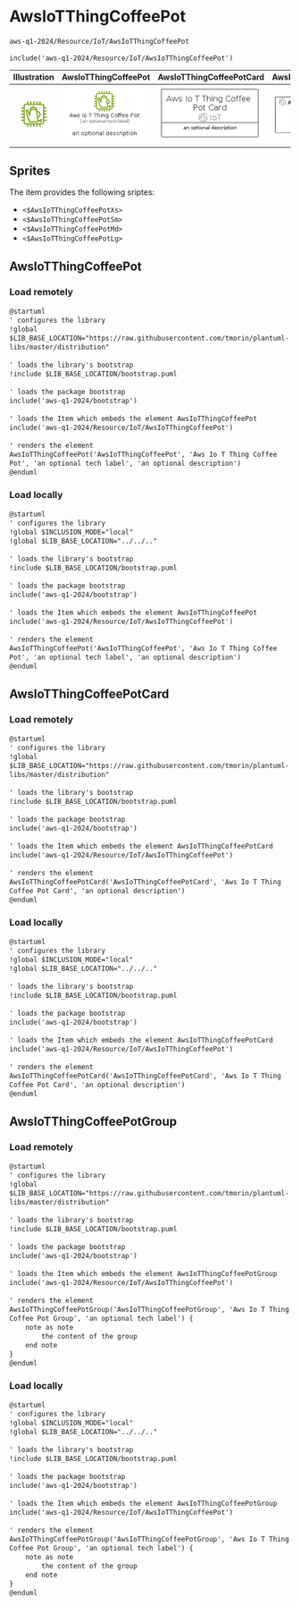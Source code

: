 # AwsIoTThingCoffeePot


```text
aws-q1-2024/Resource/IoT/AwsIoTThingCoffeePot
```

```text
include('aws-q1-2024/Resource/IoT/AwsIoTThingCoffeePot')
```



| Illustration | AwsIoTThingCoffeePot | AwsIoTThingCoffeePotCard | AwsIoTThingCoffeePotGroup |
| :---: | :---: | :---: | :---: |
| ![illustration for Illustration](../../../aws-q1-2024/Resource/IoT/AwsIoTThingCoffeePot.png) | ![illustration for AwsIoTThingCoffeePot](../../../aws-q1-2024/Resource/IoT/AwsIoTThingCoffeePot.Local.png) | ![illustration for AwsIoTThingCoffeePotCard](../../../aws-q1-2024/Resource/IoT/AwsIoTThingCoffeePotCard.Local.png) | ![illustration for AwsIoTThingCoffeePotGroup](../../../aws-q1-2024/Resource/IoT/AwsIoTThingCoffeePotGroup.Local.png) |



## Sprites
The item provides the following sriptes:

- `<$AwsIoTThingCoffeePotXs>`
- `<$AwsIoTThingCoffeePotSm>`
- `<$AwsIoTThingCoffeePotMd>`
- `<$AwsIoTThingCoffeePotLg>`





## AwsIoTThingCoffeePot

### Load remotely
```plantuml
@startuml
' configures the library
!global $LIB_BASE_LOCATION="https://raw.githubusercontent.com/tmorin/plantuml-libs/master/distribution"

' loads the library's bootstrap
!include $LIB_BASE_LOCATION/bootstrap.puml

' loads the package bootstrap
include('aws-q1-2024/bootstrap')

' loads the Item which embeds the element AwsIoTThingCoffeePot
include('aws-q1-2024/Resource/IoT/AwsIoTThingCoffeePot')

' renders the element
AwsIoTThingCoffeePot('AwsIoTThingCoffeePot', 'Aws Io T Thing Coffee Pot', 'an optional tech label', 'an optional description')
@enduml
```

### Load locally
```plantuml
@startuml
' configures the library
!global $INCLUSION_MODE="local"
!global $LIB_BASE_LOCATION="../../.."

' loads the library's bootstrap
!include $LIB_BASE_LOCATION/bootstrap.puml

' loads the package bootstrap
include('aws-q1-2024/bootstrap')

' loads the Item which embeds the element AwsIoTThingCoffeePot
include('aws-q1-2024/Resource/IoT/AwsIoTThingCoffeePot')

' renders the element
AwsIoTThingCoffeePot('AwsIoTThingCoffeePot', 'Aws Io T Thing Coffee Pot', 'an optional tech label', 'an optional description')
@enduml
```

## AwsIoTThingCoffeePotCard

### Load remotely
```plantuml
@startuml
' configures the library
!global $LIB_BASE_LOCATION="https://raw.githubusercontent.com/tmorin/plantuml-libs/master/distribution"

' loads the library's bootstrap
!include $LIB_BASE_LOCATION/bootstrap.puml

' loads the package bootstrap
include('aws-q1-2024/bootstrap')

' loads the Item which embeds the element AwsIoTThingCoffeePotCard
include('aws-q1-2024/Resource/IoT/AwsIoTThingCoffeePot')

' renders the element
AwsIoTThingCoffeePotCard('AwsIoTThingCoffeePotCard', 'Aws Io T Thing Coffee Pot Card', 'an optional description')
@enduml
```

### Load locally
```plantuml
@startuml
' configures the library
!global $INCLUSION_MODE="local"
!global $LIB_BASE_LOCATION="../../.."

' loads the library's bootstrap
!include $LIB_BASE_LOCATION/bootstrap.puml

' loads the package bootstrap
include('aws-q1-2024/bootstrap')

' loads the Item which embeds the element AwsIoTThingCoffeePotCard
include('aws-q1-2024/Resource/IoT/AwsIoTThingCoffeePot')

' renders the element
AwsIoTThingCoffeePotCard('AwsIoTThingCoffeePotCard', 'Aws Io T Thing Coffee Pot Card', 'an optional description')
@enduml
```

## AwsIoTThingCoffeePotGroup

### Load remotely
```plantuml
@startuml
' configures the library
!global $LIB_BASE_LOCATION="https://raw.githubusercontent.com/tmorin/plantuml-libs/master/distribution"

' loads the library's bootstrap
!include $LIB_BASE_LOCATION/bootstrap.puml

' loads the package bootstrap
include('aws-q1-2024/bootstrap')

' loads the Item which embeds the element AwsIoTThingCoffeePotGroup
include('aws-q1-2024/Resource/IoT/AwsIoTThingCoffeePot')

' renders the element
AwsIoTThingCoffeePotGroup('AwsIoTThingCoffeePotGroup', 'Aws Io T Thing Coffee Pot Group', 'an optional tech label') {
    note as note
        the content of the group
    end note
}
@enduml
```

### Load locally
```plantuml
@startuml
' configures the library
!global $INCLUSION_MODE="local"
!global $LIB_BASE_LOCATION="../../.."

' loads the library's bootstrap
!include $LIB_BASE_LOCATION/bootstrap.puml

' loads the package bootstrap
include('aws-q1-2024/bootstrap')

' loads the Item which embeds the element AwsIoTThingCoffeePotGroup
include('aws-q1-2024/Resource/IoT/AwsIoTThingCoffeePot')

' renders the element
AwsIoTThingCoffeePotGroup('AwsIoTThingCoffeePotGroup', 'Aws Io T Thing Coffee Pot Group', 'an optional tech label') {
    note as note
        the content of the group
    end note
}
@enduml
```

